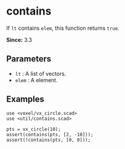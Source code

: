 # contains

If `lt` contains `elem`, this function returns `true`.

**Since:** 3.3

## Parameters

- `lt` : A list of vectors.
- `elem` : A element.

## Examples

    use <voxel/vx_circle.scad>
    use <util/contains.scad>

    pts = vx_circle(10);
    assert(contains(pts, [2, -10])); 
    assert(!contains(pts, [0, 0]));  
